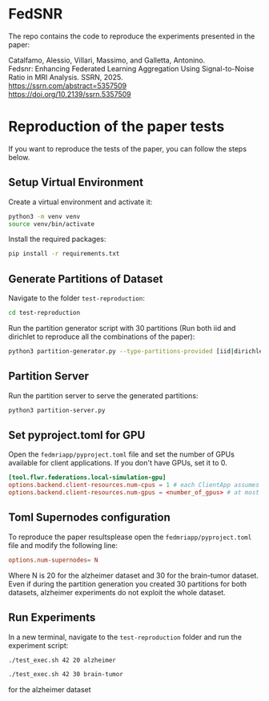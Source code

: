 # FedSNR
The repo contains the code to reproduce the experiments presented in the paper:


Catalfamo, Alessio, Villari, Massimo, and Galletta, Antonino. <br>
Fedsnr: Enhancing Federated Learning Aggregation Using Signal-to-Noise Ratio in MRI Analysis.
SSRN, 2025. <br>
https://ssrn.com/abstract=5357509 <br>
https://doi.org/10.2139/ssrn.5357509


# Reproduction of the paper tests
If you want to reproduce the tests of the paper, you can follow the steps below.

## Setup Virtual Environment
Create a virtual environment and activate it:
```bash
python3 -m venv venv
source venv/bin/activate
```

Install the required packages:
```bash
pip install -r requirements.txt
```

## Generate Partitions of Dataset
Navigate to the folder `test-reproduction`:
```bash
cd test-reproduction
```
Run the partition generator script with 30 partitions (Run both iid and dirichlet to reproduce all the combinations of the paper):
```bash
python3 partition-generator.py --type-partitions-provided [iid|dirichlet] --num-partitions 30 --dataset [alzheimer|brain-tumor]
```

## Partition Server
Run the partition server to serve the generated partitions:
```bash
python3 partition-server.py
```

## Set pyproject.toml for GPU
Open the `fedmriapp/pyproject.toml` file and set the number of GPUs available for client applications.
If you don't have GPUs, set it to 0.
```toml
[tool.flwr.federations.local-simulation-gpu]
options.backend.client-resources.num-cpus = 1 # each ClientApp assumes to use 2CPUs
options.backend.client-resources.num-gpus = <number_of_gpus> # at most 5 ClientApp will run in a given GPU
```

## Toml Supernodes configuration
To reproduce the paper resultsplease open the `fedmriapp/pyproject.toml` file and modify the following line:
```toml
options.num-supernodes= N
```
Where N is 20 for the alzheimer dataset and 30 for the brain-tumor dataset.
Even if during the partition generation you created 30 partitions for both datasets, alzheimer experiments do not exploit the whole dataset.

## Run Experiments
In a new terminal, navigate to the `test-reproduction` folder and run the experiment script:
```bash
./test_exec.sh 42 20 alzheimer
``` 

```bash
./test_exec.sh 42 30 brain-tumor
``` 
for the alzheimer dataset
 